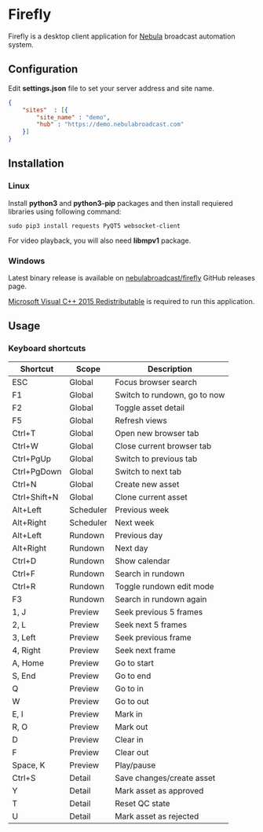 Firefly
=======

Firefly is a desktop client application for [Nebula](https://github.com/nebulabroadcast/nebula) broadcast automation system.

Configuration
-------------

Edit **settings.json** file to set your server address and site name.

```json
{
    "sites"  : [{
        "site_name" : "demo",
        "hub" : "https://demo.nebulabroadcast.com"
    }]
}
```


Installation
------------

### Linux

Install **python3** and **python3-pip** packages and then install requiered libraries using
following command:

```
sudo pip3 install requests PyQT5 websocket-client
```

For video playback, you will also need **libmpv1** package.

### Windows

Latest binary release is available on [nebulabroadcast/firefly](https://github.com/nebulabroadcast/firefly/releases)
GitHub releases page.

[Microsoft Visual C++ 2015 Redistributable](https://www.microsoft.com/en-us/download/details.aspx?id=52685)
is required to run this application.

Usage
-----

### Keyboard shortcuts

Shortcut       | Scope      |  Description
---------------|------------|-----------------------------
ESC            | Global     | Focus browser search
F1             | Global     | Switch to rundown, go to now
F2             | Global     | Toggle asset detail
F5             | Global     | Refresh views
Ctrl+T         | Global     | Open new browser tab
Ctrl+W         | Global     | Close current browser tab
Ctrl+PgUp      | Global     | Switch to previous tab
Ctrl+PgDown    | Global     | Switch to next tab
Ctrl+N         | Global     | Create new asset
Ctrl+Shift+N   | Global     | Clone current asset
Alt+Left       | Scheduler  | Previous week
Alt+Right      | Scheduler  | Next week
Alt+Left       | Rundown    | Previous day
Alt+Right      | Rundown    | Next day
Ctrl+D         | Rundown    | Show calendar
Ctrl+F         | Rundown    | Search in rundown
Ctrl+R         | Rundown    | Toggle rundown edit mode
F3             | Rundown    | Search in rundown again
1, J           | Preview    | Seek previous 5 frames
2, L           | Preview    | Seek next 5 frames
3, Left        | Preview    | Seek previous frame
4, Right       | Preview    | Seek next frame
A, Home        | Preview    | Go to start
S, End         | Preview    | Go to end
Q              | Preview    | Go to in
W              | Preview    | Go to out
E, I           | Preview    | Mark in
R, O           | Preview    | Mark out
D              | Preview    | Clear in
F              | Preview    | Clear out
Space, K       | Preview    | Play/pause
Ctrl+S         | Detail     | Save changes/create asset
Y              | Detail     | Mark asset as approved
T              | Detail     | Reset QC state
U              | Detail     | Mark asset as rejected

